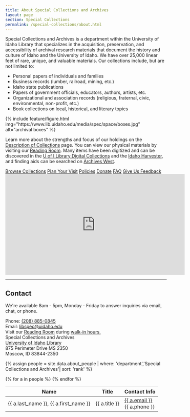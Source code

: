 ```yaml
---
title: About Special Collections and Archives
layout: page
section: Special Collections
permalink: /special-collections/about.html
---
```


<div class="row pt-3">
<div class="col-md-6" markdown="1">
Special Collections and Archives is a department within the University of Idaho Library that specializes in the acquisition, preservation, and accessibility of archival research materials that document the history and culture of Idaho and the University of Idaho. We have over 25,000 linear feet of rare, unique, and valuable materials. Our collections include, but are not limited to:

- Personal papers of individuals and families
- Business records (lumber, railroad, mining, etc.)
- Idaho state publications
- Papers of government officials, educators, authors, artists, etc.
- Organizational and association records (religious, fraternal, civic, environmental, non-profit, etc.)
- Book collections on local, historical, and literary topics
</div>
<div class="col-md-6 align-self-center">
{% include feature/figure.html img="https://www.lib.uidaho.edu/media/spec/space/boxes.jpg" alt="archival boxes" %}
</div>
</div>

Learn more about the strengths and focus of our holdings on the [Description of Collections](/special-collections/description.html) page.
You can view our physical materials by visiting our [Reading Room](/special-collections/plan.html). 
Many items have been digitized and can be discovered in the [U of I Library Digital Collections](https://www.lib.uidaho.edu/digital/) and the [Idaho Harvester](https://harvester.lib.uidaho.edu/),
and finding aids can be searched on [Archives West](https://archiveswest.orbiscascade.org/search.php?r=idu).

<div class="py-3 text-center">
    <a href="{{ '/special-collections/browse.html' | relative_url }}" class="btn btn-secondary my-2 mx-1"><span class="fas fa-search"></span> Browse Collections</a>
    <a href="{{ '/special-collections/plan.html' | relative_url }}" class="btn btn-secondary my-2 mx-1"><span class="fas fa-edit"></span> Plan Your Visit</a>
    <a href="{{ '/special-collections/policies.html' | relative_url }}" class="btn btn-secondary my-2 mx-1"><span class="fas fa-question"></span> Policies</a>
    <a href="{{ '/special-collections/donations.html' | relative_url }}" class="btn btn-secondary my-2 mx-1"><span class="fas fa-gift"></span> Donate</a>
    <a href="{{ '/special-collections/faq.html' | relative_url }}" class="btn btn-secondary my-2 mx-1"><span class="fas fa-question"></span> FAQ</a>
    <a href="https://forms.office.com/Pages/ResponsePage.aspx?id=Y2u8fpJXGUqyCwS4JgSIU3fn1ZT2uFVAhbeq68ZolZtUQ0FVNEdKVEIyVFhaUFFWTlgxN1pUVjE3Qy4u" class="btn btn-secondary my-2 mx-1"><span class="fas fa-comments"></span> Give Us Feedback</a>
</div>

<div class="embed-responsive embed-responsive-16by9">
    <iframe width="560" height="315" src="https://www.youtube.com/embed/23VSOWiUOZ0" title="YouTube video player" frameborder="0" allow="accelerometer; autoplay; clipboard-write; encrypted-media; gyroscope; picture-in-picture" allowfullscreen></iframe>
</div>

---

## Contact

We're available 8am - 5pm, Monday - Friday to answer inquiries via email, chat, or phone.

<div class="card-deck my-4">
    <div class="card">
        <div class="card-body text-center">
            Phone: <a href="tel:+1-208-885-0845">(208) 885-0845</a><br> 
            Email: <a href="mailto:libspec@uidaho.edu">libspec@uidaho.edu</a><br>
            Visit our <a href="{{ '/about/maps.html#first-floor' | relative_url }}">Reading Room</a> during <a href="{{ 'special-collections/plan.html#hours' | relative_url }}">walk-in hours.</a>
        </div>
    </div>
    <div class="card">
        <div class="card-body text-center">
        Special Collections and Archives<br>
        <a href="http://maps.google.com/maps?f=q&amp;hl=en&amp;geocode=&amp;q=university+of+idaho+library+83844&amp;ie=UTF8&amp;ll=46.735272,-117.014952&amp;spn=0.024177,0.055275&amp;z=14&amp;iwloc=A">University of Idaho Library</a><br>
        875 Perimeter Drive MS 2350 <br>
        Moscow, ID 83844-2350
        </div>
    </div>
</div>

{% assign people = site.data.about_people | where: 'department','Special Collections and Archives'| sort: 'rank' %}

<table class="table table-striped">
    <thead>
       <tr>
          <th>Name</th>
          <th>Title</th>
          <th>Contact Info</th>
       </tr>
    </thead>
    <tbody>
    {% for a in people %}
    <tr>
       <td class="name">{{ a.last_name }}, {{ a.first_name }}</td>
       <td class="title center">{{ a.title }}</td>
       <td class="contact"><a href="mailto:{{ p.email }}">{{ a.email }}</a><br>{{ a.phone }}</td>
    </tr>
    {% endfor %}
    </tbody>
</table>
